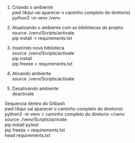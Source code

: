 1) Criando o ambiente  
pwd (Aqui vai aparecer o caminho completo do diretorio)  
python3 -m venv <caminho completo do diretorio>/venv  
  
2) Atualizando o ambiente com as bibliotecas do projeto  
source ./venv/Scripts/activate  
pip install -r requirements.txt  
  
3) Inserindo nova biblioteca  
source ./venv/Scripts/activate  
pip install <biblioteca>  
pip freeze > requirements.txt  
  
4) Ativando ambiente  
source ./venv/Scripts/activate  
  
5) Desativando ambiente  
deactivate  
  
Sequencia dentro do Gitbash  
pwd (Aqui vai aparecer o caminho completo do diretorio)  
python3 -m venv < caminho completo do diretorio >/venv  
source ./venv/Scripts/activate  
pip install pytest  
pip freeze > requirements.txt  
head requirements.txt  

